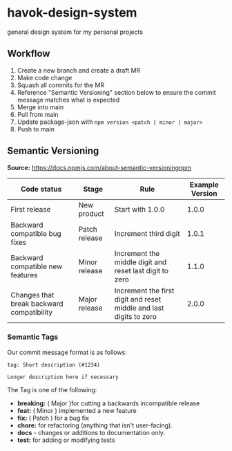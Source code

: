 # havok-design-system

general design system for my personal projects

## Workflow

1. Create a new branch and create a draft MR
2. Make code change
3. Squash all commits for the MR
4. Reference "Semantic Versioning" section below to ensure the commit message matches what is expected
5. Merge into main
6. Pull from main
7. Update package-json with `npm version <patch | minor | major>`
8. Push to main

## Semantic Versioning

**Source:** https://docs.npmjs.com/about-semantic-versioningnpm 

| Code status | Stage | Rule | Example Version |
| ----------- | ----- | ---- | --------------- |
| First release | New product | Start with 1.0.0 | 1.0.0 |
| Backward compatible bug fixes | Patch release | Increment third digit | 1.0.1 |
| Backward compatible new features | Minor release | Increment the middle digit and reset last digit to zero | 1.1.0 |
| Changes that break backward compatibility | Major release | Increment the first digit and reset middle and last digits to zero | 2.0.0 |

### Semantic Tags

Our commit message format is as follows:

```
tag: Short description (#1234)

Longer description here if necessary
```

The Tag is one of the following:

- **breaking:** ( Major )for cutting a backwards incompatible release
- **feat:** ( Minor ) implemented a new feature
- **fix:** ( Patch ) for a bug fix
- **chore:** for refactoring (anything that isn't user-facing).
- **docs** - changes or additions to documentation only.
- **test:** for adding or modifying tests
